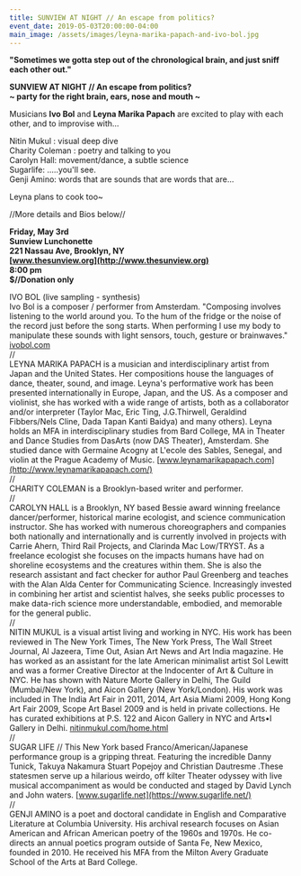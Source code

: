 ```yaml
---
title: SUNVIEW AT NIGHT // An escape from politics?
event_date: 2019-05-03T20:00:00-04:00
main_image: /assets/images/leyna-marika-papach-and-ivo-bol.jpg
---
```


**"Sometimes we gotta step out of the chronological brain, and just sniff each other out."**

**SUNVIEW AT NIGHT // An escape from politics?<br>
~ party for the right brain, ears, nose and mouth ~**

Musicians **Ivo Bol** and **Leyna Marika Papach** are excited to play with each
other, and to improvise with...

Nitin Mukul : visual deep dive<br>
Charity Coleman : poetry and talking to you<br>
Carolyn Hall: movement/dance, a subtle science<br>
Sugarlife: .....you'll see.<br>
Genji Amino: words that are sounds that are words that are...

Leyna plans to cook too~

//More details and Bios below//

**Friday, May 3rd<br>
Sunview Lunchonette<br>
221 Nassau Ave, Brooklyn, NY<br>
[www.thesunview.org](http://www.thesunview.org)<br>
8:00 pm<br>
$//Donation only**

IVO BOL (live sampling - synthesis)<br>
Ivo Bol is a composer / performer from Amsterdam. "Composing involves listening
to the world around you. To the hum of the fridge or the noise of the record
just before the song starts. When performing I use my body to manipulate these
sounds with light sensors, touch, gesture or brainwaves."
[ivobol.com](http://ivobol.com/)<br>
//<br>
LEYNA MARIKA PAPACH is a musician and interdisciplinary artist from Japan and
the United States. Her compositions house the languages of dance, theater,
sound, and image. Leyna's performative work has been presented internationally
in Europe, Japan, and the US. As a composer and violinist, she has worked with
a wide range of artists, both as a collaborator and/or interpreter (Taylor Mac,
Eric Ting, J.G.Thirwell, Geraldind Fibbers/Nels Cline, Dada Tapan Kanti Baidya)
and many others). Leyna holds an MFA in interdisciplinary studies from Bard
College, MA in Theater and Dance Studies from DasArts (now DAS Theater),
Amsterdam. She studied dance with Germaine Acogny at L'ecole des Sables,
Senegal, and violin at the Prague Academy of Music.
[www.leynamarikapapach.com](http://www.leynamarikapapach.com/)<br>
//<br>
CHARITY COLEMAN is a Brooklyn-based writer and performer.<br>
//<br>
CAROLYN HALL is a Brooklyn, NY based Bessie award winning freelance
dancer/performer, historical marine ecologist, and science communication
instructor. She has worked with numerous choreographers and companies both
nationally and internationally and is currently involved in projects with
Carrie Ahern, Third Rail Projects, and Clarinda Mac Low/TRYST. As a freelance
ecologist she focuses on the impacts humans have had on shoreline ecosystems
and the creatures within them. She is also the research assistant and fact
checker for author Paul Greenberg and teaches with the Alan Alda Center for
Communicating Science. Increasingly invested in combining her artist and
scientist halves, she seeks public processes to make data-rich science more
understandable, embodied, and memorable for the general public.<br>
//<br>
NITIN MUKUL is a visual artist living and working in NYC. His work has been
reviewed in The New York Times, The New York Press, The Wall Street Journal, Al
Jazeera, Time Out, Asian Art News and Art India magazine. He has worked as an
assistant for the late American minimalist artist Sol Lewitt and was a former
Creative Director at the Indocenter of Art & Culture in NYC. He has shown with
Nature Morte Gallery in Delhi, The Guild (Mumbai/New York), and Aicon Gallery
(New York/London). His work was included in The India Art Fair in 2011, 2014,
Art Asia Miami 2009, Hong Kong Art Fair 2009, Scope Art Basel 2009 and is held
in private collections. He has curated exhibitions at P.S. 122 and Aicon
Gallery in NYC and Arts•I Gallery in Delhi.
[nitinmukul.com/home.html](https://nitinmukul.com/home.html)<br>
//<br>
SUGAR LIFE // This New York based Franco/American/Japanese performance group is
a gripping threat. Featuring the incredible Danny Tunick, Takuya Nakamura
Stuart Popejoy and Christian Dautresme .These statesmen serve up a hilarious
weirdo, off kilter Theater odyssey with live musical accompaniment as would be
conducted and staged by David Lynch and John waters.
[www.sugarlife.net](https://www.sugarlife.net/)<br>
//<br>
GENJI AMINO is a poet and doctoral candidate in English and Comparative
Literature at Columbia University. His archival research focuses on Asian
American and African American poetry of the 1960s and 1970s. He co-directs an
annual poetics program outside of Santa Fe, New Mexico, founded in 2010. He
received his MFA from the Milton Avery Graduate School of the Arts at Bard
College.
